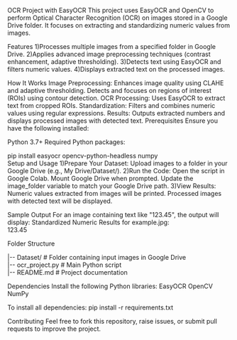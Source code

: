 OCR Project with EasyOCR
This project uses EasyOCR and OpenCV to perform Optical Character Recognition (OCR) on images stored in a Google Drive folder. It focuses on extracting and standardizing numeric values from images.

Features
1)Processes multiple images from a specified folder in Google Drive.
2)Applies advanced image preprocessing techniques (contrast enhancement, adaptive thresholding).
3)Detects text using EasyOCR and filters numeric values.
4)Displays extracted text on the processed images.

How It Works
Image Preprocessing: Enhances image quality using CLAHE and adaptive thresholding.
Detects and focuses on regions of interest (ROIs) using contour detection.
OCR Processing: Uses EasyOCR to extract text from cropped ROIs.
Standardization: Filters and combines numeric values using regular expressions.
Results: Outputs extracted numbers and displays processed images with detected text.
Prerequisites
Ensure you have the following installed:

Python 3.7+
Required Python packages:

pip install easyocr opencv-python-headless numpy  
Setup and Usage
1)Prepare Your Dataset: 
Upload images to a folder in your Google Drive (e.g., My Drive/Dataset/).
2)Run the Code:
Open the script in Google Colab.
Mount Google Drive when prompted.
Update the image_folder variable to match your Google Drive path.
3)View Results:
Numeric values extracted from images will be printed.
Processed images with detected text will be displayed.

Sample Output
For an image containing text like "123.45", the output will display:
Standardized Numeric Results for example.jpg:  
123.45  

Folder Structure

|-- Dataset/            # Folder containing input images in Google Drive  
|-- ocr_project.py      # Main Python script  
|-- README.md           # Project documentation  

Dependencies
Install the following Python libraries:
EasyOCR
OpenCV
NumPy

To install all dependencies:
pip install -r requirements.txt  


Contributing
Feel free to fork this repository, raise issues, or submit pull requests to improve the project.

